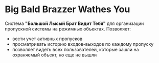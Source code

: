 # Big Bald Brazzer Wathes You

Система **"Большой Лысый Брат Видит Тебя"** для организации пропускной системы на режимных объектах. 
Позволяет:
* вести учет активных пропусков
* просматривать историю входов-выходов по каждому пропуску
* позволяет видеть всех пользователей, которые зашли на охраняемый объект, но еще не вышли
